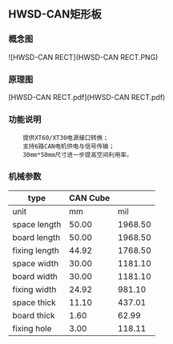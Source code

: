 ## HWSD-CAN矩形板

### 概念图

![HWSD-CAN RECT](HWSD-CAN RECT.PNG)

### 原理图

 [HWSD-CAN RECT.pdf](HWSD-CAN RECT.pdf) 

### 功能说明

		提供XT60/XT30电源接口转换；
		支持6路CAN电机供电与信号传输；
		30mm*50mm尺寸进一步提高空间利用率。

### 机械参数

| type          | CAN Cube |         |
| ------------- | -------- | ------- |
| unit          | mm       | mil     |
| space length  | 50.00    | 1968.50 |
| board length  | 50.00    | 1968.50 |
| fixing length | 44.92    | 1768.50 |
| space width   | 30.00    | 1181.10 |
| board width   | 30.00    | 1181.10 |
| fixing width  | 24.92    | 981.10  |
| space thick   | 11.10    | 437.01  |
| board thick   | 1.60     | 62.99   |
| fixing hole   | 3.00     | 118.11  |

